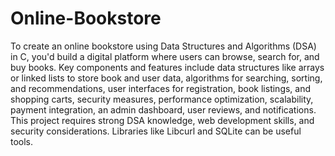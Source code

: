 # Online-Bookstore
To create an online bookstore using Data Structures and Algorithms (DSA) in C, you'd build a digital platform where users can browse, search for, and buy books. Key components and features include data structures like arrays or linked lists to store book and user data, algorithms for searching, sorting, and recommendations, user interfaces for registration, book listings, and shopping carts, security measures, performance optimization, scalability, payment integration, an admin dashboard, user reviews, and notifications. This project requires strong DSA knowledge, web development skills, and security considerations. Libraries like Libcurl and SQLite can be useful tools.
